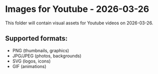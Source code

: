 # Images for Youtube - 2026-03-26

This folder will contain visual assets for Youtube videos on 2026-03-26.

## Supported formats:
- PNG (thumbnails, graphics)
- JPG/JPEG (photos, backgrounds)
- SVG (logos, icons)
- GIF (animations)
